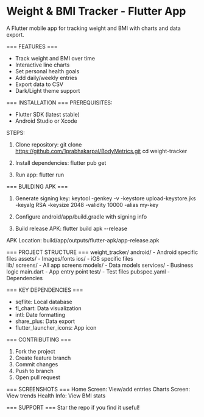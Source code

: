 Weight & BMI Tracker - Flutter App
==================================

A Flutter mobile app for tracking weight and BMI with charts and data export.

=== FEATURES ===
- Track weight and BMI over time
- Interactive line charts
- Set personal health goals
- Add daily/weekly entries
- Export data to CSV
- Dark/Light theme support

=== INSTALLATION ===
PREREQUISITES:
- Flutter SDK (latest stable)
- Android Studio or Xcode

STEPS:
1. Clone repository:
   git clone https://github.com/1prabhakarpal/BodyMetrics.git
   cd weight-tracker

2. Install dependencies:
   flutter pub get

3. Run app:
   flutter run

=== BUILDING APK ===
1. Generate signing key:
   keytool -genkey -v -keystore upload-keystore.jks -keyalg RSA -keysize 2048 -validity 10000 -alias my-key

2. Configure android/app/build.gradle with signing info

3. Build release APK:
   flutter build apk --release

APK Location: build/app/outputs/flutter-apk/app-release.apk

=== PROJECT STRUCTURE ===
weight_tracker/
  android/       - Android specific files
  assets/        - Images/fonts
  ios/           - iOS specific files  
  lib/
    screens/     - All app screens
    models/      - Data models
    services/    - Business logic
    main.dart    - App entry point
  test/          - Test files
  pubspec.yaml   - Dependencies

=== KEY DEPENDENCIES ===
- sqflite: Local database
- fl_chart: Data visualization  
- intl: Date formatting
- share_plus: Data export
- flutter_launcher_icons: App icon

=== CONTRIBUTING ===
1. Fork the project
2. Create feature branch
3. Commit changes
4. Push to branch
5. Open pull request

=== SCREENSHOTS ===
Home Screen: View/add entries
Charts Screen: View trends
Health Info: View BMI stats

=== SUPPORT ===
Star the repo if you find it useful!